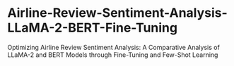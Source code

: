 # Airline-Review-Sentiment-Analysis-LLaMA-2-BERT-Fine-Tuning
Optimizing Airline Review Sentiment Analysis: A Comparative Analysis of LLaMA-2 and BERT Models through Fine-Tuning and Few-Shot Learning
